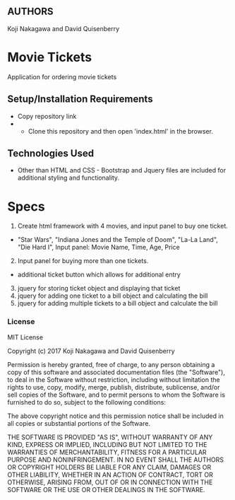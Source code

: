 ## AUTHORS
Koji Nakagawa and David Quisenberry
# Movie Tickets
Application for ordering movie tickets
## Setup/Installation Requirements

* Copy repository link
*  - Clone this repository and then open 'index.html' in the browser.

## Technologies Used

* Other than HTML and CSS -
Bootstrap and Jquery files are included for additional styling and functionality.

# Specs
1. Create html framework with 4 movies, and input panel to buy one ticket.
  - "Star Wars", "Indiana Jones and the Temple of Doom", "La-La Land", "Die Hard I", Input panel: Movie Name, Time, Age, Price
2. Input panel for buying more than one tickets.
  - additional ticket button which allows for additional entry
3. jquery for storing ticket object and displaying that ticket
4. jquery for adding one ticket to a bill object and calculating the bill
5. jquery for adding multiple tickets to a bill object and calculate the bill


### License

MIT License

Copyright (c) 2017 Koji Nakagawa and David Quisenberry

Permission is hereby granted, free of charge, to any person obtaining a copy
of this software and associated documentation files (the "Software"), to deal
in the Software without restriction, including without limitation the rights
to use, copy, modify, merge, publish, distribute, sublicense, and/or sell
copies of the Software, and to permit persons to whom the Software is
furnished to do so, subject to the following conditions:

The above copyright notice and this permission notice shall be included in all
copies or substantial portions of the Software.

THE SOFTWARE IS PROVIDED "AS IS", WITHOUT WARRANTY OF ANY KIND, EXPRESS OR
IMPLIED, INCLUDING BUT NOT LIMITED TO THE WARRANTIES OF MERCHANTABILITY,
FITNESS FOR A PARTICULAR PURPOSE AND NONINFRINGEMENT. IN NO EVENT SHALL THE
AUTHORS OR COPYRIGHT HOLDERS BE LIABLE FOR ANY CLAIM, DAMAGES OR OTHER
LIABILITY, WHETHER IN AN ACTION OF CONTRACT, TORT OR OTHERWISE, ARISING FROM,
OUT OF OR IN CONNECTION WITH THE SOFTWARE OR THE USE OR OTHER DEALINGS IN THE
SOFTWARE.
